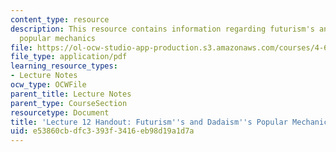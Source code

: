 ```yaml
---
content_type: resource
description: This resource contains information regarding futurism's and dadaism's
  popular mechanics
file: https://ol-ocw-studio-app-production.s3.amazonaws.com/courses/4-602-modern-art-and-mass-culture-spring-2012/e53860cbdfc3393f3416eb98d19a1d7a_MIT4_602S12_lec12.pdf
file_type: application/pdf
learning_resource_types:
- Lecture Notes
ocw_type: OCWFile
parent_title: Lecture Notes
parent_type: CourseSection
resourcetype: Document
title: 'Lecture 12 Handout: Futurism''s and Dadaism''s Popular Mechanics'
uid: e53860cb-dfc3-393f-3416-eb98d19a1d7a
---
```

